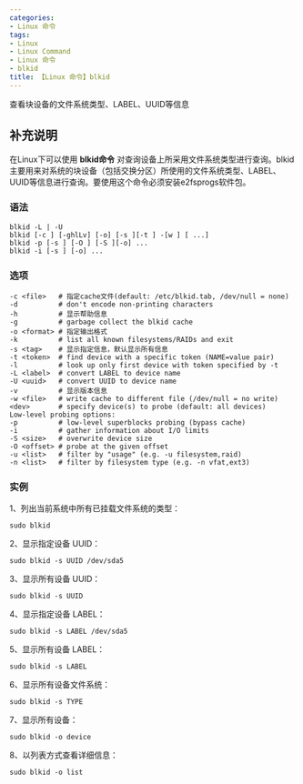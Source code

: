 ```yaml
---
categories:
- Linux 命令
tags:
- Linux
- Linux Command
- Linux 命令
- blkid
title: 【Linux 命令】blkid
---
```


查看块设备的文件系统类型、LABEL、UUID等信息

## 补充说明

在Linux下可以使用 **blkid命令** 对查询设备上所采用文件系统类型进行查询。blkid主要用来对系统的块设备（包括交换分区）所使用的文件系统类型、LABEL、UUID等信息进行查询。要使用这个命令必须安装e2fsprogs软件包。

###  语法

```shell
blkid -L | -U
blkid [-c ] [-ghlLv] [-o] [-s ][-t ] -[w ] [ ...]
blkid -p [-s ] [-O ] [-S ][-o] ...
blkid -i [-s ] [-o] ...
```

###  选项

```shell
-c <file>   # 指定cache文件(default: /etc/blkid.tab, /dev/null = none)
-d          # don't encode non-printing characters
-h          # 显示帮助信息
-g          # garbage collect the blkid cache
-o <format> # 指定输出格式
-k          # list all known filesystems/RAIDs and exit
-s <tag>    # 显示指定信息，默认显示所有信息
-t <token>  # find device with a specific token (NAME=value pair)
-l          # look up only first device with token specified by -t
-L <label>  # convert LABEL to device name
-U <uuid>   # convert UUID to device name
-v          # 显示版本信息
-w <file>   # write cache to different file (/dev/null = no write)
<dev>       # specify device(s) to probe (default: all devices)
Low-level probing options:
-p          # low-level superblocks probing (bypass cache)
-i          # gather information about I/O limits
-S <size>   # overwrite device size
-O <offset> # probe at the given offset
-u <list>   # filter by "usage" (e.g. -u filesystem,raid)
-n <list>   # filter by filesystem type (e.g. -n vfat,ext3)
```

###  实例

1、列出当前系统中所有已挂载文件系统的类型：

```shell
sudo blkid
```

2、显示指定设备 UUID：

```shell
sudo blkid -s UUID /dev/sda5
```

3、显示所有设备 UUID：

```shell
sudo blkid -s UUID
```

4、显示指定设备 LABEL：

```shell
sudo blkid -s LABEL /dev/sda5
```

5、显示所有设备 LABEL：

```shell
sudo blkid -s LABEL
```

6、显示所有设备文件系统：

```shell
sudo blkid -s TYPE
```

7、显示所有设备：

```shell
sudo blkid -o device
```

8、以列表方式查看详细信息：

```shell
sudo blkid -o list
```


<!-- Linux命令行搜索引擎：https://jaywcjlove.github.io/linux-command/ -->